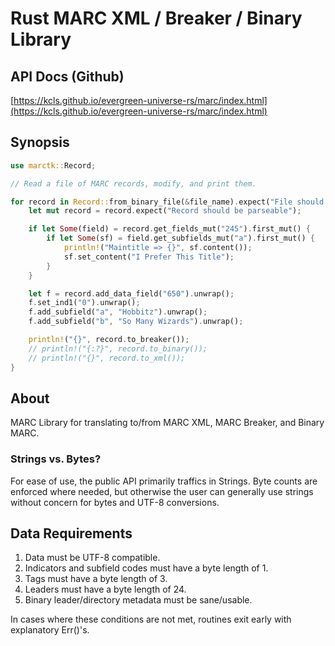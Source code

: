 # Rust MARC XML / Breaker / Binary Library

## API Docs (Github)

[https://kcls.github.io/evergreen-universe-rs/marc/index.html](https://kcls.github.io/evergreen-universe-rs/marc/index.html)

## Synopsis

```rs
use marctk::Record;

// Read a file of MARC records, modify, and print them.

for record in Record::from_binary_file(&file_name).expect("File should be readable") {
    let mut record = record.expect("Record should be parseable");

    if let Some(field) = record.get_fields_mut("245").first_mut() {
        if let Some(sf) = field.get_subfields_mut("a").first_mut() {
            println!("Maintitle => {}", sf.content());
            sf.set_content("I Prefer This Title");
        }
    }

    let f = record.add_data_field("650").unwrap();
    f.set_ind1("0").unwrap();
    f.add_subfield("a", "Hobbitz").unwrap();
    f.add_subfield("b", "So Many Wizards").unwrap();

    println!("{}", record.to_breaker());
    // println!("{:?}", record.to_binary());
    // println!("{}", record.to_xml());
}
```

## About

MARC Library for translating to/from MARC XML, MARC Breaker, and Binary MARC.

### Strings vs. Bytes?

For ease of use, the public API primarily traffics in Strings.  Byte
counts are enforced where needed, but otherwise the user can generally 
use strings without concern for bytes and UTF-8 conversions.

## Data Requirements

1. Data must be UTF-8 compatible.
1. Indicators and subfield codes must have a byte length of 1.
1. Tags must have a byte length of 3.
1. Leaders must have a byte length of 24.
1. Binary leader/directory metadata must be sane/usable.

In cases where these conditions are not met, routines exit early with
explanatory Err()'s.
